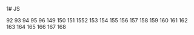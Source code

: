 1# JS

92
93
94
95
96
149
150
151
1552
153
154
155
156
157
158
159
160
161
162
163
164
165
166
167
168
